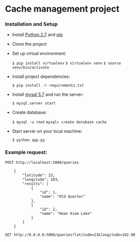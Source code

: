 # Cache management project

### Installation and Setup

* Install [Python 2.7](https://www.python.org/download/releases/2.7/) and [pip](https://pypi.python.org/pypi/pip)


* Clone the project


* Set up virtual environment:

    `$ pip install virtualenv`
    `$ virtualenv venv`
    `$ source venv/bin/activate`
    
    
* Install project dependencies:
    
    `$ pip install -r requirements.txt`


* Install [mysql 5.7](https://dev.mysql.com/downloads/mysql/5.7.html) and run the server:

    `$ mysql.server start`

* Create database:

    `$ mysql -u root`
    `mysql> create database cache`
 
 
* Start server on your local machine:

    `$ python app.py`
    
 
### Example request:


`POST http://localhost:5000/queries`
```
    {
        "latitude": 23,
        "longitude": 103,
        "results": [
            {
                "id": 1,
                "name": "Old Quarter"
            },
            {
                "id": 2,
                "name": "Hoan Kiem Lake"
            }
        ]
    }
```


`GET http://0.0.0.0:5000/queries?latitude=23&longitude=102.98`
